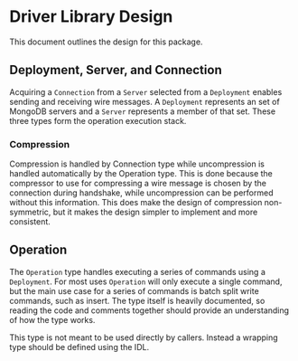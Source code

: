# Driver Library Design
This document outlines the design for this package.

## Deployment, Server, and Connection
Acquiring a `Connection` from a `Server` selected from a `Deployment` enables sending and receiving
wire messages. A `Deployment` represents an set of MongoDB servers and a `Server` represents a
member of that set. These three types form the operation execution stack.

### Compression
Compression is handled by Connection type while uncompression is handled automatically by the
Operation type. This is done because the compressor to use for compressing a wire message is
chosen by the connection during handshake, while uncompression can be performed without this
information. This does make the design of compression non-symmetric, but it makes the design simpler
to implement and more consistent.

## Operation
The `Operation` type handles executing a series of commands using a `Deployment`. For most uses
`Operation` will only execute a single command, but the main use case for a series of commands is
batch split write commands, such as insert. The type itself is heavily documented, so reading the
code and comments together should provide an understanding of how the type works.

This type is not meant to be used directly by callers. Instead a wrapping type should be defined
using the IDL.
